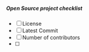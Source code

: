 ##### Open Source project checklist
- [ ] License
- [ ] Latest Commit
- [ ] Number of contributors
- [ ] 